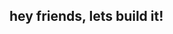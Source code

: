 <!---
<div align="center">
  <img width="440" height="380" src="https://github.com/stefanselftaught/stefanselftaught/blob/master/brah.jpg" alt="profile image" />
</div>
-->

## hey friends, lets build it!


